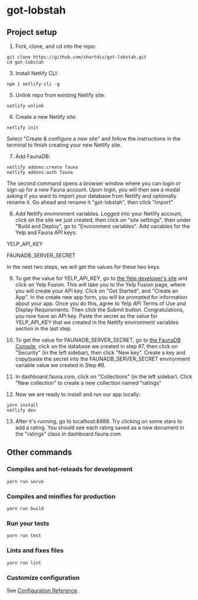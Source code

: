 # got-lobstah

## Project setup

1. Fork, clone, and cd into the repo:
```
git clone https://github.com/shortdiv/got-lobstah.git
cd got-lobstah
```
3. Install Netlify CLI:
```
npm i netlify-cli -g
```
5. Unlink repo from existing Netlify site:
```
netlify unlink
```
6. Create a new Netlify site:
```
netlify init
```
Select "Create & configure a new site" and follow the instructions in the terminal to finish creating your new Netlify site.

7. Add FaunaDB:
```
netlify addons:create fauna
netlify addons:auth fauna 
```
The second command opens a browser window where you can login or sign up for a new Fauna account. Upon login, you will then see a modal asking if you want to import your database from Netlify and optionally rename it. Go ahead and rename it "got-lobstah", then click "Import"

8. Add Netlify environment variables. Logged into your Netlify account, click on the site we just created, then click on "site settings", then under "Build and Deploy", go to "Environment variables". Add variables for the Yelp and Fauna API keys:

YELP_API_KEY

FAUNADB_SERVER_SECRET

In the next two steps, we will get the values for these two keys.

9. To get the value for YELP_API_KEY, go to [the Yelp developer's site](https://www.yelp.com/developers) and click on Yelp Fusion. This will take you to the Yelp Fusion page, where you will create your API key. Click on "Get Started", and "Create an App". In the create new app form, you will be prompted for information about your app. Once you do this, agree to Yelp API Terms of Use and Display Requirements. Then click the Submit button. Congratulations, you now have an API key. Paste the secret as the value for YELP_API_KEY that we created in the Netlify environment variables section in the last step.

10. To get the value for FAUNADB_SERVER_SECRET, go to [the FaunaDB Console](https://dashboard.fauna.com), click on the database we created in step #7, then click on "Security" (in the left sidebar), then click "New key". Create a key and copy/paste the secret into the FAUNADB_SERVER_SECRET environment variable value we created in Step #8.

11. In dashboard.fauna.com, click on "Collections" (in the left sidebar). Click "New collection" to create a new collection named "ratings" 

12. Now we are ready to install and run our app locally:

```
yarn install
netlify dev
```

13. After it's running, go to localhost:8888. Try clicking on some stars to add a rating. You should see each rating saved as a new document in the "ratings" class in dashboard.fauna.com

## Other commands

### Compiles and hot-reloads for development
```
yarn run serve
```

### Compiles and minifies for production
```
yarn run build
```

### Run your tests
```
yarn run test
```

### Lints and fixes files
```
yarn run lint
```

### Customize configuration
See [Configuration Reference](https://cli.vuejs.org/config/).
